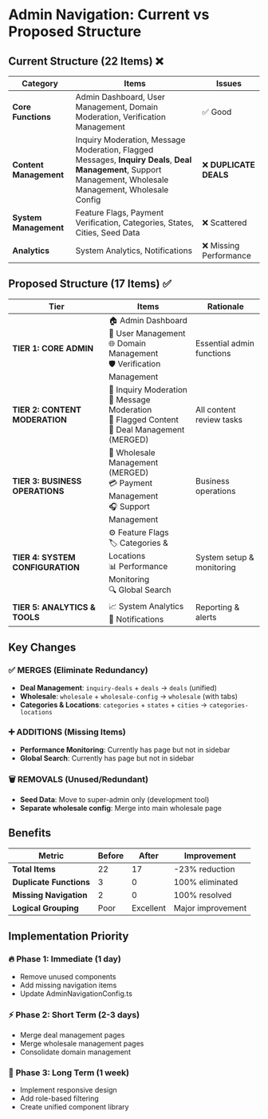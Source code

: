 # Admin Navigation: Current vs Proposed Structure

## Current Structure (22 Items) ❌

| Category | Items | Issues |
|----------|-------|---------|
| **Core Functions** | Admin Dashboard, User Management, Domain Moderation, Verification Management | ✅ Good |
| **Content Management** | Inquiry Moderation, Message Moderation, Flagged Messages, **Inquiry Deals**, **Deal Management**, Support Management, Wholesale Management, Wholesale Config | ❌ **DUPLICATE DEALS** |
| **System Management** | Feature Flags, Payment Verification, Categories, States, Cities, Seed Data | ❌ Scattered |
| **Analytics** | System Analytics, Notifications | ❌ Missing Performance |

## Proposed Structure (17 Items) ✅

| Tier | Items | Rationale |
|------|-------|-----------|
| **TIER 1: CORE ADMIN** | 🏠 Admin Dashboard<br>👥 User Management<br>🌐 Domain Management<br>🛡️ Verification Management | Essential admin functions |
| **TIER 2: CONTENT MODERATION** | 💬 Inquiry Moderation<br>📝 Message Moderation<br>🚩 Flagged Content<br>🎯 Deal Management (MERGED) | All content review tasks |
| **TIER 3: BUSINESS OPERATIONS** | 🛒 Wholesale Management (MERGED)<br>💳 Payment Management<br>🎧 Support Management | Business operations |
| **TIER 4: SYSTEM CONFIGURATION** | ⚙️ Feature Flags<br>🏷️ Categories & Locations<br>📊 Performance Monitoring<br>🔍 Global Search | System setup & monitoring |
| **TIER 5: ANALYTICS & TOOLS** | 📈 System Analytics<br>🔔 Notifications | Reporting & alerts |

## Key Changes

### ✅ MERGES (Eliminate Redundancy)
- **Deal Management**: `inquiry-deals` + `deals` → `deals` (unified)
- **Wholesale**: `wholesale` + `wholesale-config` → `wholesale` (with tabs)
- **Categories & Locations**: `categories` + `states` + `cities` → `categories-locations`

### ➕ ADDITIONS (Missing Items)
- **Performance Monitoring**: Currently has page but not in sidebar
- **Global Search**: Currently has page but not in sidebar

### 🗑️ REMOVALS (Unused/Redundant)
- **Seed Data**: Move to super-admin only (development tool)
- **Separate wholesale config**: Merge into main wholesale page

## Benefits

| Metric | Before | After | Improvement |
|--------|--------|-------|-------------|
| **Total Items** | 22 | 17 | -23% reduction |
| **Duplicate Functions** | 3 | 0 | 100% eliminated |
| **Missing Navigation** | 2 | 0 | 100% resolved |
| **Logical Grouping** | Poor | Excellent | Major improvement |

## Implementation Priority

### 🔥 **Phase 1: Immediate** (1 day)
- Remove unused components
- Add missing navigation items
- Update AdminNavigationConfig.ts

### ⚡ **Phase 2: Short Term** (2-3 days)  
- Merge deal management pages
- Merge wholesale management pages
- Consolidate domain management

### 🚀 **Phase 3: Long Term** (1 week)
- Implement responsive design
- Add role-based filtering
- Create unified component library
